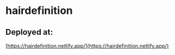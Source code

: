 # hairdefinition

## Deployed at:
[https://hairdefinition.netlify.app/](https://hairdefinition.netlify.app/)
